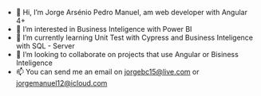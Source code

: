 - 👋 Hi, I’m Jorge Arsénio Pedro Manuel, am web developer with Angular 4+ 
- 👀 I’m interested in Business Inteligence with Power BI 
- 🌱 I’m currently learning Unit Test with Cypress and Business Inteligence with SQL - Server
- 💞️ I’m looking to collaborate on projects that use Angular or Bisiness Inteligence 
- 📫 You can send me an email on jorgebc15@live.com or jorgemanuel12@icloud.com

<!---
Jorge97Manuel/Jorge97Manuel is a ✨ special ✨ repository because its `README.md` (this file) appears on your GitHub profile.
You can click the Preview link to take a look at your changes.
--->
